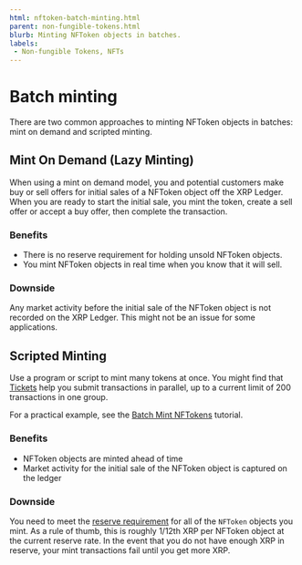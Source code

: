 ```yaml
---
html: nftoken-batch-minting.html
parent: non-fungible-tokens.html
blurb: Minting NFToken objects in batches.
labels:
 - Non-fungible Tokens, NFTs
---
```


# Batch minting

There are two common approaches to minting NFToken objects in batches: mint on demand and scripted minting.

## Mint On Demand (Lazy Minting)

When using a mint on demand model, you and potential customers make buy or sell offers for initial sales of a NFToken object off the XRP Ledger. When you are ready to start the initial sale, you mint the token, create a sell offer or accept a buy offer, then complete the transaction.

### Benefits

* There is no reserve requirement for holding unsold NFToken objects.
* You mint NFToken objects in real time when you know that it will sell. <!-- STYLE_OVERRIDE: will -->

### Downside

Any market activity before the initial sale of the NFToken object is not recorded on the XRP Ledger. This might not be an issue for some applications.

## Scripted Minting

Use a program or script to mint many tokens at once. You might find that [Tickets](tickets.html) help you submit transactions in parallel, up to a current limit of 200 transactions in one group.

For a practical example, see the [Batch Mint NFTokens](batch-minting.html) tutorial.

### Benefits

* NFToken objects are minted ahead of time
* Market activity for the initial sale of the NFToken object is captured on the ledger

### Downside

You need to meet the [reserve requirement](reserves.html) for all of the `NFToken` objects you mint. As a rule of thumb, this is roughly 1/12th XRP per NFToken object at the current reserve rate. In the event that you do not have enough XRP in reserve, your mint transactions fail until you get more XRP.
